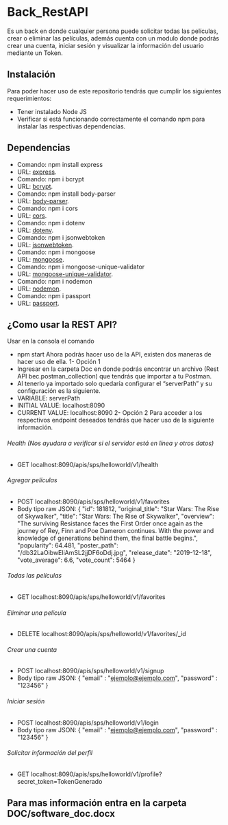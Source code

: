 # Back_RestAPI
Es un back en donde cualquier persona puede solicitar todas las películas, crear o eliminar las películas, además cuenta con un modulo donde podrás crear una cuenta, iniciar sesión y visualizar la información del usuario mediante un Token.
## Instalación
Para poder hacer uso de este repositorio tendrás que cumplir los siguientes requerimientos:
- Tener instalado Node JS
- Verificar si está funcionando correctamente el comando npm para instalar las respectivas dependencias.
## Dependencias
- Comando: npm install express
- URL: [express](https://www.npmjs.com/package/express).
- Comando: npm i bcrypt
- URL: [bcrypt](https://www.npmjs.com/package/bcrypt).
- Comando:  npm install body-parser
- URL: [body-parser](https://www.npmjs.com/package/body-parser).
- Comando: npm i cors
- URL: [cors](https://www.npmjs.com/package/cors).
- Comando: npm i dotenv
- URL: [dotenv](https://www.npmjs.com/package/dotenv).
- Comando: npm i jsonwebtoken
- URL: [jsonwebtoken](https://www.npmjs.com/package/jsonwebtoken).
- Comando:  npm i mongoose
- URL: [mongoose](https://www.npmjs.com/package/mongoose).
- Comando: npm i mongoose-unique-validator
- URL: [mongoose-unique-validator](https://www.npmjs.com/package/mongoose-unique-validator).
- Comando: npm i nodemon
- URL: [nodemon](https://www.npmjs.com/package/nodemon).
- Comando:  npm i passport
- URL: [passport](https://www.npmjs.com/package/passport).

## ¿Como usar la REST API?
Usar en la consola el comando
- npm start
Ahora podrás hacer uso de la API, existen dos maneras de hacer uso de ella.
1- Opción 1
- Ingresar en la carpeta Doc en donde podrás encontrar un archivo (Rest API bec.postman_collection) que tendrás que importar a tu Postman. 
- Al tenerlo ya importado solo quedaría configurar el “serverPath” y su configuración es la siguiente.
- VARIABLE: serverPath
- INITIAL VALUE: localhost:8090
- CURRENT VALUE: localhost:8090
2- Opción 2
Para acceder a los respectivos endpoint deseados tendrás que hacer uso de la siguiente información.
###### Health   (Nos ayudara a verificar si el servidor está en línea y otros datos)
-	GET	localhost:8090/apis/sps/helloworld/v1/health
###### Agregar películas
-	POST	localhost:8090/apis/sps/helloworld/v1/favorites
-	Body	tipo raw JSON: 
{
    "id":  181812,
    "original_title": "Star Wars: The Rise of Skywalker",
    "title": "Star Wars: The Rise of Skywalker",
    "overview": "The surviving Resistance faces the First Order once again as the journey of Rey, Finn and Poe Dameron continues. With the power and knowledge of generations behind them, the final battle begins.",
    "popularity": 64.481,
    "poster_path": "/db32LaOibwEliAmSL2jjDF6oDdj.jpg",
    "release_date": "2019-12-18",
    "vote_average":   6.6,
    "vote_count":   5464
}
###### Todas las películas
- GET   localhost:8090/apis/sps/helloworld/v1/favorites
###### Eliminar una película
- DELETE    localhost:8090/apis/sps/helloworld/v1/favorites/_id
###### Crear una cuenta
-	POST	localhost:8090/apis/sps/helloworld/v1/signup
-	Body	tipo raw JSON: 
{
    "email" : "ejemplo@ejemplo.com",
    "password" : "123456"
}
###### Iniciar sesión
-	POST	localhost:8090/apis/sps/helloworld/v1/login
-	Body	tipo raw JSON: 
{
    "email" : "ejemplo@ejemplo.com",
    "password" : "123456"
}
###### Solicitar información del perfil
-	GET	localhost:8090/apis/sps/helloworld/v1/profile?secret_token=TokenGenerado

## Para mas información entra en la carpeta DOC/software_doc.docx
